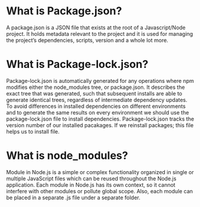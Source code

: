 # What is Package.json?

A package.json is a JSON file that exists at the root of a Javascript/Node project. It holds metadata relevant to the project and it is used for managing the project’s dependencies, scripts, version and a whole lot more.

# What is Package-lock.json?

Package-lock.json is automatically generated for any operations where npm modifies either the node_modules tree, or package.json. It describes the exact tree that was generated, such that subsequent installs are able to generate identical trees, regardless of intermediate dependency updates.
To avoid differences in installed dependencies on different environments and to generate the same results on every environment we should use the package-lock.json file to install dependencies. Package-lock.json tracks the version number of our installed pacakages. If we reinstall packages; this file helps us to install file.

# What is node_modules?

Module in Node.js is a simple or complex functionality organized in single or multiple JavaScript files which can be reused throughout the Node.js application. Each module in Node.js has its own context, so it cannot interfere with other modules or pollute global scope. Also, each module can be placed in a separate .js file under a separate folder.
